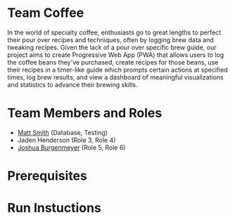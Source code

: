 # Team Coffee

In the world of specialty coffee, enthusiasts go to great lengths to perfect their pour over recipes and techniques, often by logging brew data and tweaking recipes. Given the lack of a pour over specific brew guide, our project aims to create Progressive Web App (PWA) that allows users to log the coffee beans they've purchased, create recipes for those beans, use their recipes in a timer-like guide which prompts certain actions at specified times, log brew results, and view a dashboard of meaningful visualizations and statistics to advance their brewing skills.

# Team Members and Roles

* [Matt Smith](https://github.com/Smittyxc/CIS350-HW2-Smith) (Database, Testing)
* Jaden Henderson (Role 3, Role 4)
* [Joshua Burgenmeyer](https://github.com/burgenmj/CIS350-HW2-BURGENMEYER) (Role 5, Role 6)

# Prerequisites

# Run Instuctions
